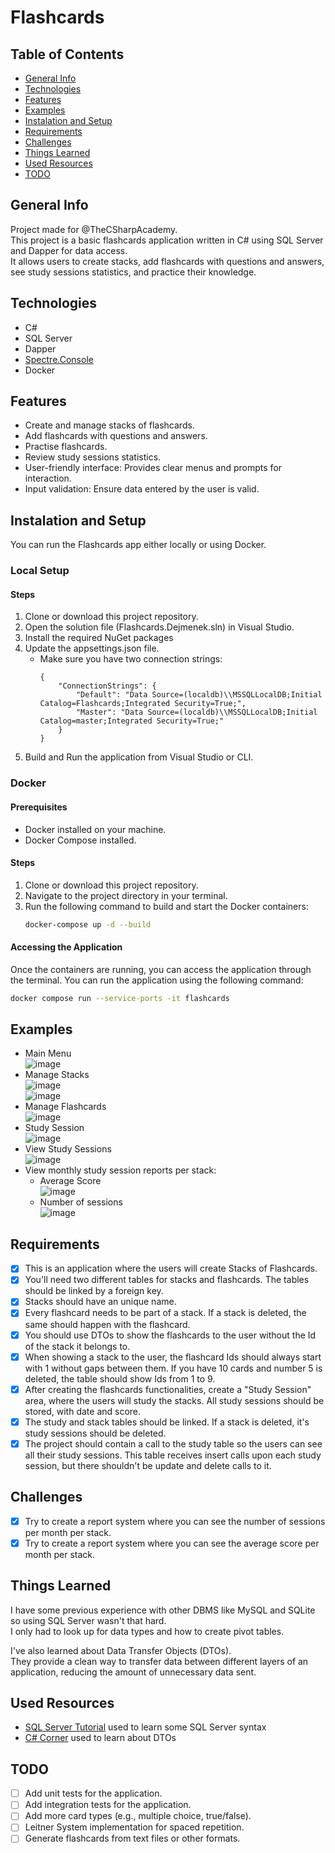 ﻿# Flashcards

## Table of Contents
- [General Info](#general-info)
- [Technologies](#technologies)
- [Features](#features)
- [Examples](#examples)
- [Instalation and Setup](#instalation-and-setup)
- [Requirements](#requirements)
- [Challenges](#challenges)
- [Things Learned](#things-learned)
- [Used Resources](#used-resources)
- [TODO](#todo)

## General Info
Project made for @TheCSharpAcademy.  
This project is a basic flashcards application written in C# using SQL Server and Dapper for data access.  
It allows users to create stacks, add flashcards with questions and answers, see study sessions statistics, and practice their knowledge.

## Technologies
- C#
- SQL Server
- Dapper
- [Spectre.Console](https://github.com/spectreconsole/spectre.console)
- Docker

## Features
- Create and manage stacks of flashcards.
- Add flashcards with questions and answers.
- Practise flashcards.
- Review study sessions statistics.
- User-friendly interface: Provides clear menus and prompts for interaction.
- Input validation: Ensure data entered by the user is valid.

## Instalation and Setup
You can run the Flashcards app either locally or using Docker.

### Local Setup
#### Steps
1. Clone or download this project repository.
2. Open the solution file (Flashcards.Dejmenek.sln) in Visual Studio.
3. Install the required NuGet packages
4. Update the appsettings.json file.
	- Make sure you have two connection strings:
		```
		{
			"ConnectionStrings": {
				"Default": "Data Source=(localdb)\\MSSQLLocalDB;Initial Catalog=Flashcards;Integrated Security=True;",
				"Master": "Data Source=(localdb)\\MSSQLLocalDB;Initial Catalog=master;Integrated Security=True;"
			}
		}
		```
5. Build and Run the application from Visual Studio or CLI.

### Docker

#### Prerequisites
- Docker installed on your machine.
- Docker Compose installed.

#### Steps
1. Clone or download this project repository.
2. Navigate to the project directory in your terminal.
3. Run the following command to build and start the Docker containers:
   ```bash
   docker-compose up -d --build
   ```

#### Accessing the Application
Once the containers are running, you can access the application through the terminal.
You can run the application using the following command:
```bash
docker compose run --service-ports -it flashcards
```

## Examples
- Main Menu  
![image](https://github.com/user-attachments/assets/7757b64f-a45c-4001-899d-5753178781a0)
- Manage Stacks  
![image](https://github.com/user-attachments/assets/446c9474-fab7-41dd-8e5e-fa1e78e7e0d0)  
![image](https://github.com/user-attachments/assets/a5be447b-28e6-4663-af36-cbd199ae8ff2)  
- Manage Flashcards  
![image](https://github.com/user-attachments/assets/cb7c62ac-3191-4061-870f-fb2a7d9ec245)  
- Study Session  
![image](https://github.com/user-attachments/assets/459497ca-21bb-45c5-b4cb-4c1dcab611e4)  
- View Study Sessions  
![image](https://github.com/user-attachments/assets/22e3de25-f6e3-4b16-8132-27b183eae03f)  
- View monthly study session reports per stack:
	- Average Score  
![image](https://github.com/user-attachments/assets/0bb9a83d-108a-43b4-895b-10ac0bb2426a)  
	- Number of sessions  
![image](https://github.com/user-attachments/assets/2079e36c-5288-4701-b76e-7f459995f102)

  
## Requirements
- [x] This is an application where the users will create Stacks of Flashcards.
- [x] You'll need two different tables for stacks and flashcards. The tables should be linked by a foreign key.
- [x] Stacks should have an unique name.
- [x] Every flashcard needs to be part of a stack. If a stack is deleted, the same should happen with the flashcard.
- [x] You should use DTOs to show the flashcards to the user without the Id of the stack it belongs to.
- [x] When showing a stack to the user, the flashcard Ids should always start with 1 without gaps between them. If you have 10 cards and number 5 is deleted, the table should show Ids from 1 to 9.
- [x] After creating the flashcards functionalities, create a "Study Session" area, where the users will study the stacks. All study sessions should be stored, with date and score.
- [x] The study and stack tables should be linked. If a stack is deleted, it's study sessions should be deleted.
- [x] The project should contain a call to the study table so the users can see all their study sessions. This table receives insert calls upon each study session, but there shouldn't be update and delete calls to it.

## Challenges
- [x] Try to create a report system where you can see the number of sessions per month per stack.
- [x] Try to create a report system where you can see the average score per month per stack.

## Things Learned
I have some previous experience with other DBMS like MySQL and SQLite so using SQL Server wasn't that hard.  
I only had to look up for data types and how to create pivot tables.

I've also learned about Data Transfer Objects (DTOs).  
They provide a clean way to transfer data between different layers of an application, reducing the amount of unnecessary data sent.

## Used Resources
- [SQL Server Tutorial](https://www.sqlservertutorial.net) used to learn some SQL Server syntax
- [C# Corner](https://www.c-sharpcorner.com/article/data-transfer-objects-dtos-in-c-sharp/) used to learn about DTOs

## TODO
- [ ] Add unit tests for the application.
- [ ] Add integration tests for the application.
- [ ] Add more card types (e.g., multiple choice, true/false).
- [ ] Leitner System implementation for spaced repetition.
- [ ] Generate flashcards from text files or other formats.
